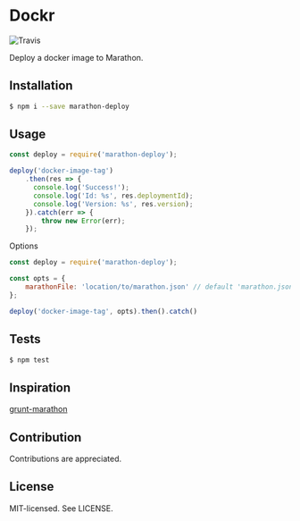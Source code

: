 Dockr
======
![Travis](https://travis-ci.org/bjarneo/marathon-deploy.svg?branch=master)

Deploy a docker image to Marathon.

Installation
------
```bash
$ npm i --save marathon-deploy
```

Usage
------
```js
const deploy = require('marathon-deploy');

deploy('docker-image-tag')
    .then(res => {
      console.log('Success!');
      console.log('Id: %s', res.deploymentId);
      console.log('Version: %s', res.version);
    }).catch(err => {
        throw new Error(err);
    });
```

Options
```js
const deploy = require('marathon-deploy');

const opts = {
    marathonFile: 'location/to/marathon.json' // default 'marathon.json'
};

deploy('docker-image-tag', opts).then().catch()
```

Tests
------
```bash
$ npm test
```

Inspiration
------
[grunt-marathon](https://github.com/olesku/grunt-marathon/)

Contribution
------
Contributions are appreciated.

License
------
MIT-licensed. See LICENSE.
